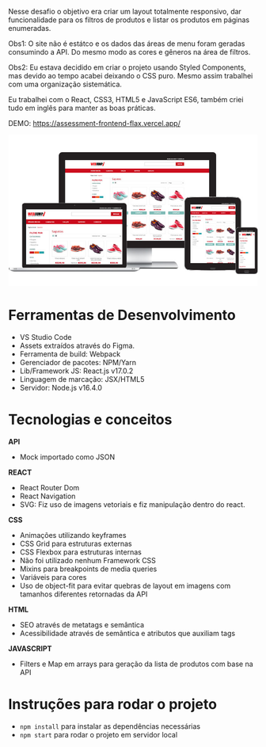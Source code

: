 Nesse desafio o objetivo era criar um layout totalmente responsivo, dar funcionalidade para os filtros de produtos e listar os produtos em páginas enumeradas.

Obs1: O site não é estátco e os dados das áreas de menu foram geradas consumindo a API. Do mesmo modo as cores e gêneros na área de filtros.

Obs2: Eu estava decidido em criar o projeto usando Styled Components, mas devido ao tempo acabei deixando o CSS puro. Mesmo assim trabalhei com uma organização sistemática.

Eu trabalhei com o React, CSS3, HTML5 e JavaScript ES6, também criei tudo em inglês para manter as boas práticas.

DEMO: https://assessment-frontend-flax.vercel.app/

![Layout](public/assets/preview.jpg)

# Ferramentas de Desenvolvimento

- VS Studio Code
- Assets extraídos através do Figma.
- Ferramenta de build: Webpack
- Gerenciador de pacotes: NPM/Yarn
- Lib/Framework JS: React.js v17.0.2
- Linguagem de marcação: JSX/HTML5
- Servidor: Node.js v16.4.0

# Tecnologias e conceitos

**API**

- Mock importado como JSON

**REACT**

- React Router Dom
- React Navigation
- SVG: Fiz uso de imagens vetoriais e fiz manipulação dentro do react.

**CSS**

- Animações utilizando keyframes
- CSS Grid para estruturas externas
- CSS Flexbox para estruturas internas
- Não foi utilizado nenhum Framework CSS
- Mixins para breakpoints de media queries
- Variáveis para cores
- Uso de object-fit para evitar quebras de layout em imagens com tamanhos diferentes retornadas da API

**HTML**

- SEO através de metatags e semântica
- Acessibilidade através de semântica e atributos que auxiliam tags

**JAVASCRIPT**

- Filters e Map em arrays para geração da lista de produtos com base na API

# Instruções para rodar o projeto

- `npm install` para instalar as dependências necessárias
- `npm start` para rodar o projeto em servidor local
